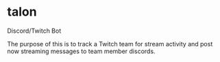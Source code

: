 # talon
Discord/Twitch Bot

The purpose of this is to track a Twitch team for stream activity and post now streaming messages to team member discords.
